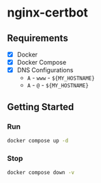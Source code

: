 # nginx-certbot

## Requirements

- [x] Docker
- [x] Docker Compose
- [x] DNS Configurations
  - `A` - `www` - `${MY_HOSTNAME}`
  - `A` - `@` - `${MY_HOSTNAME}`

## Getting Started
### Run
```bash
docker compose up -d
```

### Stop
```bash
docker compose down -v
```
